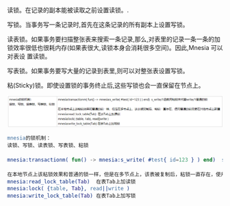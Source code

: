 读锁。在记录的副本能被读取之前设置读锁。.
 
写锁。当事务写一条记录时,首先在这条记录的所有副本上设置写锁。

 读表锁。如果事务要扫描整张表来搜索一条记录,那么,对表里的记录一条一条的加锁效率很低也很耗内存(如果表很大,读锁本身会消耗很多空间)。因此,Mnesia 可以对表设
置读锁。
 
写表锁。如果事务要写大量的记录到表里,则可以对整张表设置写锁。
 
粘(Sticky)锁。即使设置锁的事务终止后,这些写锁也会一直保留在节点上。

![](../../images/screenshot_1534763454242.png)

```erlang
mnesia的锁机制：
读锁、写锁、读表锁、写表锁、粘锁 

mnesia:transactionm( fun() -> mnesia:s_write( #test{ id=123 } ) end)  s_write/1函数用粘锁来代替write/1普通的锁 

在本地节点上该粘锁效果和普通的锁一样，但是在多节点上，该表被复制后，粘锁一直存在，使用普通的锁需要在其他节点上新建 
mnesia:read_lock_table(Tab)  在表Tab上加读锁     
mnesia:lock( {table, Tab}, read||write ) 
mnesia:write_lock_table(Tab) 在表Tab上加写锁

```